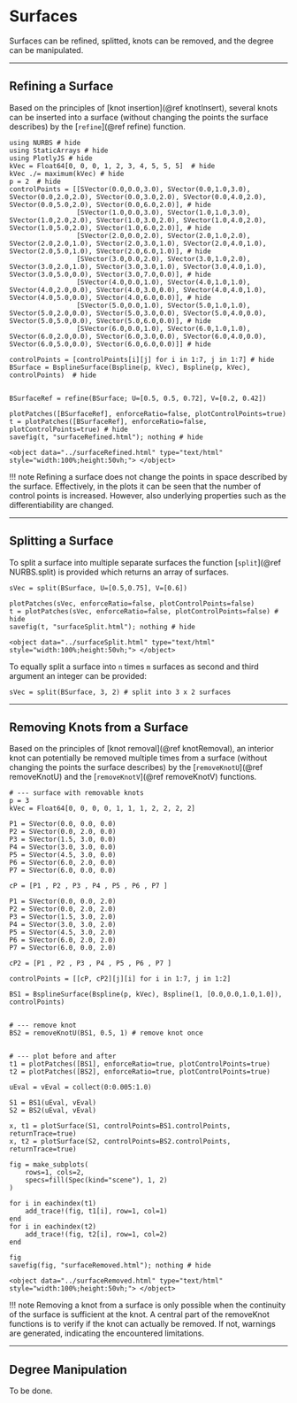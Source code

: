 
# Surfaces

Surfaces can be refined, splitted, knots can be removed, and the degree can be manipulated.

---
## Refining a Surface

Based on the principles of [knot insertion](@ref knotInsert), several knots can be inserted into a surface (without changing the points the surface describes) by the [`refine`](@ref refine) function.

```@example surfaces
using NURBS # hide
using StaticArrays # hide
using PlotlyJS # hide
kVec = Float64[0, 0, 0, 1, 2, 3, 4, 5, 5, 5]  # hide
kVec ./= maximum(kVec) # hide
p = 2  # hide
controlPoints = [[SVector(0.0,0.0,3.0), SVector(0.0,1.0,3.0), SVector(0.0,2.0,2.0), SVector(0.0,3.0,2.0), SVector(0.0,4.0,2.0), SVector(0.0,5.0,2.0), SVector(0.0,6.0,2.0)], # hide
                 [SVector(1.0,0.0,3.0), SVector(1.0,1.0,3.0), SVector(1.0,2.0,2.0), SVector(1.0,3.0,2.0), SVector(1.0,4.0,2.0), SVector(1.0,5.0,2.0), SVector(1.0,6.0,2.0)], # hide
                 [SVector(2.0,0.0,2.0), SVector(2.0,1.0,2.0), SVector(2.0,2.0,1.0), SVector(2.0,3.0,1.0), SVector(2.0,4.0,1.0), SVector(2.0,5.0,1.0), SVector(2.0,6.0,1.0)], # hide
                 [SVector(3.0,0.0,2.0), SVector(3.0,1.0,2.0), SVector(3.0,2.0,1.0), SVector(3.0,3.0,1.0), SVector(3.0,4.0,1.0), SVector(3.0,5.0,0.0), SVector(3.0,7.0,0.0)], # hide
                 [SVector(4.0,0.0,1.0), SVector(4.0,1.0,1.0), SVector(4.0,2.0,0.0), SVector(4.0,3.0,0.0), SVector(4.0,4.0,1.0), SVector(4.0,5.0,0.0), SVector(4.0,6.0,0.0)], # hide
                 [SVector(5.0,0.0,1.0), SVector(5.0,1.0,1.0), SVector(5.0,2.0,0.0), SVector(5.0,3.0,0.0), SVector(5.0,4.0,0.0), SVector(5.0,5.0,0.0), SVector(5.0,6.0,0.0)], # hide
                 [SVector(6.0,0.0,1.0), SVector(6.0,1.0,1.0), SVector(6.0,2.0,0.0), SVector(6.0,3.0,0.0), SVector(6.0,4.0,0.0), SVector(6.0,5.0,0.0), SVector(6.0,6.0,0.0)]] # hide

controlPoints = [controlPoints[i][j] for i in 1:7, j in 1:7] # hide
BSurface = BsplineSurface(Bspline(p, kVec), Bspline(p, kVec), controlPoints)  # hide


BSurfaceRef = refine(BSurface; U=[0.5, 0.5, 0.72], V=[0.2, 0.42])

plotPatches([BSurfaceRef], enforceRatio=false, plotControlPoints=true)
t = plotPatches([BSurfaceRef], enforceRatio=false, plotControlPoints=true) # hide
savefig(t, "surfaceRefined.html"); nothing # hide
```

```@raw html
<object data="../surfaceRefined.html" type="text/html"  style="width:100%;height:50vh;"> </object>
```

!!! note
    Refining a surface does not change the points in space described by the surface. Effectively, in the plots it can be seen that the number of control points is increased. 
    However, also underlying properties such as the differentiability are changed.


---
## Splitting a Surface

To split a surface into multiple separate surfaces the function [`split`](@ref NURBS.split) is provided which returns an array of surfaces.

```@example surfaces
sVec = split(BSurface, U=[0.5,0.75], V=[0.6])

plotPatches(sVec, enforceRatio=false, plotControlPoints=false)
t = plotPatches(sVec, enforceRatio=false, plotControlPoints=false) # hide
savefig(t, "surfaceSplit.html"); nothing # hide
```

```@raw html
<object data="../surfaceSplit.html" type="text/html"  style="width:100%;height:50vh;"> </object>
```

To equally split a surface into ``n`` times ``m`` surfaces as second and third argument an integer can be provided:

```@example surfaces
sVec = split(BSurface, 3, 2) # split into 3 x 2 surfaces
```


---
## Removing Knots from a Surface

Based on the principles of [knot removal](@ref knotRemoval), an interior knot can potentially be removed multiple times from a surface (without changing the points the surface describes) by the [`removeKnotU`](@ref removeKnotU) and the [`removeKnotV`](@ref removeKnotV) functions.

```@example surfaces
# --- surface with removable knots
p = 3
kVec = Float64[0, 0, 0, 0, 1, 1, 1, 2, 2, 2, 2]

P1 = SVector(0.0, 0.0, 0.0)
P2 = SVector(0.0, 2.0, 0.0)
P3 = SVector(1.5, 3.0, 0.0)
P4 = SVector(3.0, 3.0, 0.0)
P5 = SVector(4.5, 3.0, 0.0)
P6 = SVector(6.0, 2.0, 0.0)
P7 = SVector(6.0, 0.0, 0.0)

cP = [P1 , P2 , P3 , P4 , P5 , P6 , P7 ]

P1 = SVector(0.0, 0.0, 2.0)
P2 = SVector(0.0, 2.0, 2.0)
P3 = SVector(1.5, 3.0, 2.0)
P4 = SVector(3.0, 3.0, 2.0)
P5 = SVector(4.5, 3.0, 2.0)
P6 = SVector(6.0, 2.0, 2.0)
P7 = SVector(6.0, 0.0, 2.0)

cP2 = [P1 , P2 , P3 , P4 , P5 , P6 , P7 ]

controlPoints = [[cP, cP2][j][i] for i in 1:7, j in 1:2] 

BS1 = BsplineSurface(Bspline(p, kVec), Bspline(1, [0.0,0.0,1.0,1.0]), controlPoints)


# --- remove knot
BS2 = removeKnotU(BS1, 0.5, 1) # remove knot once


# --- plot before and after
t1 = plotPatches([BS1], enforceRatio=true, plotControlPoints=true)
t2 = plotPatches([BS2], enforceRatio=true, plotControlPoints=true)

uEval = vEval = collect(0:0.005:1.0)

S1 = BS1(uEval, vEval)
S2 = BS2(uEval, vEval)

x, t1 = plotSurface(S1, controlPoints=BS1.controlPoints, returnTrace=true)
x, t2 = plotSurface(S2, controlPoints=BS2.controlPoints, returnTrace=true)

fig = make_subplots(
    rows=1, cols=2,
    specs=fill(Spec(kind="scene"), 1, 2)
)

for i in eachindex(t1)
    add_trace!(fig, t1[i], row=1, col=1)
end
for i in eachindex(t2)
    add_trace!(fig, t2[i], row=1, col=2)
end

fig
savefig(fig, "surfaceRemoved.html"); nothing # hide
```

```@raw html
<object data="../surfaceRemoved.html" type="text/html"  style="width:100%;height:50vh;"> </object>
```

!!! note
    Removing a knot from a surface is only possible when the continuity of the surface is sufficient at the knot.
    A central part of the removeKnot functions is to verify if the knot can actually be removed.
    If not, warnings are generated, indicating the encountered limitations.


---
## Degree Manipulation

To be done.